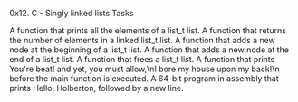  0x12. C - Singly linked lists Tasks

 A function that prints all the elements of a list_t list.
 A function that returns the number of elements in a linked list_t list.
 A function that adds a new node at the beginning of a list_t list.
 A function that adds a new node at the end of a list_t list.
 A function that frees a list_t list.
 A function that prints You're beat! and yet, you must allow,\nI bore my house upon my back!\n before the main function is executed.
 A 64-bit program in assembly that prints Hello, Holberton, followed by a new line.

